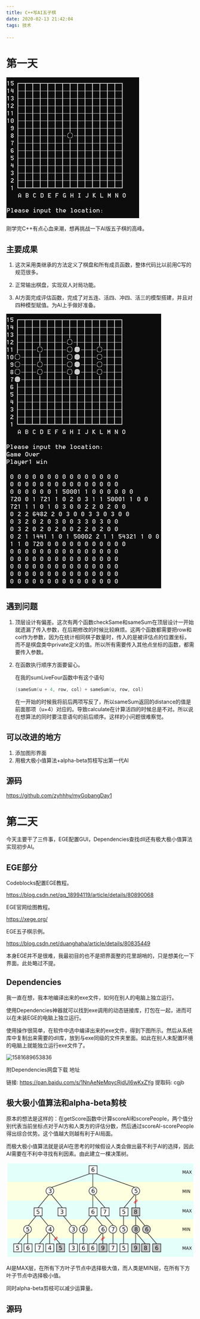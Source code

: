 ```yaml
---
title: C++写AI五子棋
date: 2020-02-13 21:42:04
tags: 技术

---
```


# 第一天

![1581601430068](1581601430068.png)

<!--more-->

刚学完C++有点心血来潮，想再挑战一下AI版五子棋的高峰。

## 主要成果

1. 这次采用类继承的方法定义了棋盘和所有成员函数，整体代码比以前用C写的规范很多。

2. 正常输出棋盘，实现双人对局功能。
3. AI方面完成评估函数，完成了对五连、活四、冲四、活三的模型搭建，并且对四种模型赋值。为AI上手做好准备。

![1581601544134](1581601544134.png)

## 遇到问题

1. 顶层设计有偏差。这次有两个函数checkSame和sameSum在顶层设计一开始就遗漏了传入参数，在后期修改的时候比较麻烦。这两个函数都需要把row和col作为参数，因为在统计相同棋子数量时，传入的是被评估点的位置坐标，而不是棋盘类中private定义的值。所以所有需要传入其他点坐标的函数，都需要传入参数。

2. 在函数执行顺序方面要留心。

   在我的sumLiveFour函数中有这个语句

   ```c++
   (sameSum(u + 4, row, col) + sameSum(u, row, col)
   ```

   在一开始的时候我将前后两项写反了，所以sameSum返回的distance的值是前面那项（u+4）对应的。导致calculate在计算活四的时候总是不对。所以说在想算法的同时要注意语句的前后顺序。这样的小问题很难察觉。

## 可以改进的地方

1. 添加图形界面
2. 用极大极小值算法+alpha-beta剪枝写出第一代AI

## 源码

https://github.com/zyhhhy/myGobangDay1



# 第二天

今天主要干了三件事，EGE配置GUI，Dependencies查找dll还有极大极小值算法实现初步AI。

## EGE部分

Codeblocks配置EGE教程。

https://blog.csdn.net/qq_18994119/article/details/80890068

EGE官网绘图教程。

https://xege.org/

EGE五子棋示例。

https://blog.csdn.net/duanghaha/article/details/80835449

本身EGE并不是很难，我最初目的也不是把界面整的花里胡哨的，只是想美化一下界面。此处略过不提。

## Dependencies

我一直在想，我本地编译出来的exe文件，如何在别人的电脑上独立运行。

使用Dependencies神器就可以找到exe调用的动态链接库，打包在一起，进而可以在未装EGE的电脑上独立运行。

使用操作很简单，在软件中选中编译出来的exe文件，得到下图所示。然后从系统库中复制出来需要的dll库，放到与exe同级的文件夹里面。如此在别人未配置环境的电脑上就能独立运行exe文件了。

![1581689653836](D:\hexo\source\_posts\1581689653836.png)

附Dependencies网盘下载 地址

链接: https://pan.baidu.com/s/1NnAeNeMpycRjdUl6wKxZYg 提取码: cgjb 

## 极大极小值算法和alpha-beta剪枝

原本的想法是这样的：在getScore函数中计算scoreAI和scorePeople，两个值分别代表当前坐标点对于AI方和人类方的评估分数，然后通过scoreAI-scorePeople得出综合优势。这个值越大则越有利于AI局面。

而极大极小值算法就是说AI在思考的时候假设人类会做出最不利于AI的选择，因此AI需要在不利中寻找有利因素。由此建立一棵决策树。

![](maxmin.png)

AI是MAX层，在所有下方叶子节点中选择极大值，而人类是MIN层，在所有下方叶子节点中选择极小值。

同时alpha-beta剪枝可以减少运算量。



## 源码

